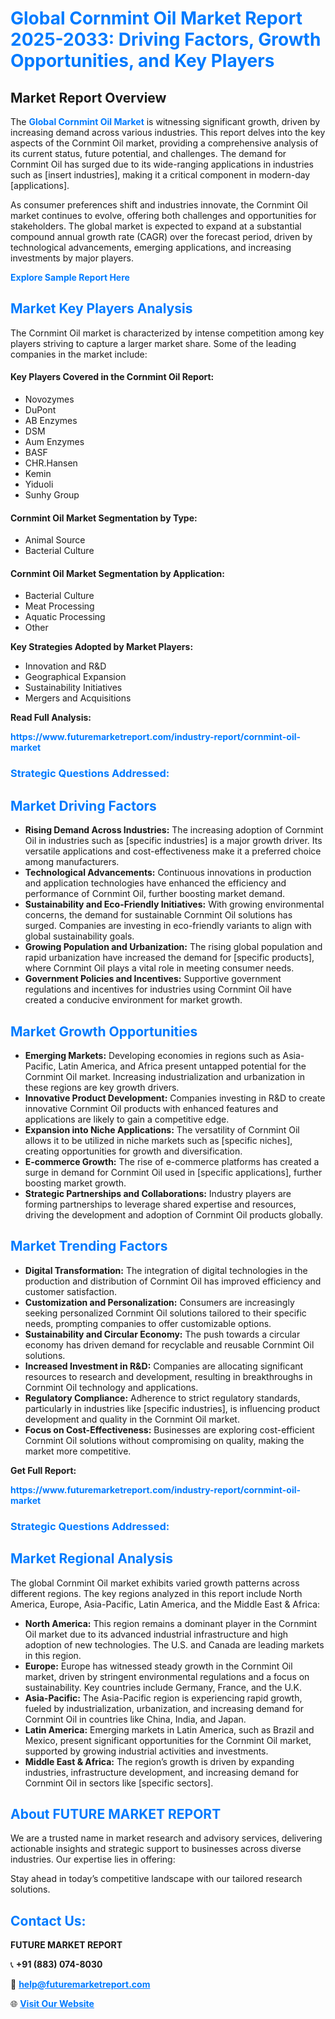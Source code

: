<h1 style="color: #007BFF;">Global Cornmint Oil Market Report 2025-2033: Driving Factors, Growth Opportunities, and Key Players</h1>

<section id="overview">
<h2>Market Report Overview</h2>
<p>The <a href="https://www.futuremarketreport.com/industry-report/cornmint-oil-market" style="color: #007BFF; text-decoration: none;"><strong>Global Cornmint Oil Market</strong></a> is witnessing significant growth, driven by increasing demand across various industries. This report delves into the key aspects of the Cornmint Oil market, providing a comprehensive analysis of its current status, future potential, and challenges. The demand for Cornmint Oil has surged due to its wide-ranging applications in industries such as [insert industries], making it a critical component in modern-day [applications].</p>
<p>As consumer preferences shift and industries innovate, the Cornmint Oil market continues to evolve, offering both challenges and opportunities for stakeholders. The global market is expected to expand at a substantial compound annual growth rate (CAGR) over the forecast period, driven by technological advancements, emerging applications, and increasing investments by major players.</p>
</section>

<section id="overview">
<p><a href="https://www.futuremarketreport.com/request-sample/reportId=36839" style="color: #007BFF; text-decoration: none;"><strong>Explore Sample Report Here</strong></a></p>
</section>

<section id="key-players">
<h2 style="color: #007BFF;">Market Key Players Analysis</h2>
<p>The Cornmint Oil market is characterized by intense competition among key players striving to capture a larger market share. Some of the leading companies in the market include:</p>
<h4>Key Players Covered in the Cornmint Oil Report:</h4>
<ul><li>Novozymes</li><li>DuPont</li><li>AB Enzymes</li><li>DSM</li><li>Aum Enzymes</li><li>BASF</li><li>CHR.Hansen</li><li>Kemin</li><li>Yiduoli</li><li>Sunhy Group</li></ul>
<h4>Cornmint Oil Market Segmentation by Type:</h4>
<ul><li>Animal Source</li><li>Bacterial Culture</li></ul>

<h4>Cornmint Oil Market Segmentation by Application:</h4>
<ul><li>Bacterial Culture</li><li>Meat Processing</li><li>Aquatic Processing</li><li>Other</li></ul>
<p><strong>Key Strategies Adopted by Market Players:</strong></p>
<ul>
<li>Innovation and R&D</li>
<li>Geographical Expansion</li>
<li>Sustainability Initiatives</li>
<li>Mergers and Acquisitions</li>
</ul>
</section>

<section>
<p><strong>Read Full Analysis: </strong></p><a href="https://www.futuremarketreport.com/industry-report/cornmint-oil-market" style="color: #007BFF; text-decoration: none;"><strong>https://www.futuremarketreport.com/industry-report/cornmint-oil-market</strong></a>
<h3 style="color: #007BFF;">Strategic Questions Addressed:</h3>
</section>

<section id="driving-factors">
<h2 style="color: #007BFF;">Market Driving Factors</h2>
<ul>
<li><strong>Rising Demand Across Industries:</strong> The increasing adoption of Cornmint Oil in industries such as [specific industries] is a major growth driver. Its versatile applications and cost-effectiveness make it a preferred choice among manufacturers.</li>
<li><strong>Technological Advancements:</strong> Continuous innovations in production and application technologies have enhanced the efficiency and performance of Cornmint Oil, further boosting market demand.</li>
<li><strong>Sustainability and Eco-Friendly Initiatives:</strong> With growing environmental concerns, the demand for sustainable Cornmint Oil solutions has surged. Companies are investing in eco-friendly variants to align with global sustainability goals.</li>
<li><strong>Growing Population and Urbanization:</strong> The rising global population and rapid urbanization have increased the demand for [specific products], where Cornmint Oil plays a vital role in meeting consumer needs.</li>
<li><strong>Government Policies and Incentives:</strong> Supportive government regulations and incentives for industries using Cornmint Oil have created a conducive environment for market growth.</li>
</ul>
</section>

<section id="growth-opportunities">
<h2 style="color: #007BFF;">Market Growth Opportunities</h2>
<ul>
<li><strong>Emerging Markets:</strong> Developing economies in regions such as Asia-Pacific, Latin America, and Africa present untapped potential for the Cornmint Oil market. Increasing industrialization and urbanization in these regions are key growth drivers.</li>
<li><strong>Innovative Product Development:</strong> Companies investing in R&D to create innovative Cornmint Oil products with enhanced features and applications are likely to gain a competitive edge.</li>
<li><strong>Expansion into Niche Applications:</strong> The versatility of Cornmint Oil allows it to be utilized in niche markets such as [specific niches], creating opportunities for growth and diversification.</li>
<li><strong>E-commerce Growth:</strong> The rise of e-commerce platforms has created a surge in demand for Cornmint Oil used in [specific applications], further boosting market growth.</li>
<li><strong>Strategic Partnerships and Collaborations:</strong> Industry players are forming partnerships to leverage shared expertise and resources, driving the development and adoption of Cornmint Oil products globally.</li>
</ul>
</section>

<section id="trending-factors">
<h2 style="color: #007BFF;">Market Trending Factors</h2>
<ul>
<li><strong>Digital Transformation:</strong> The integration of digital technologies in the production and distribution of Cornmint Oil has improved efficiency and customer satisfaction.</li>
<li><strong>Customization and Personalization:</strong> Consumers are increasingly seeking personalized Cornmint Oil solutions tailored to their specific needs, prompting companies to offer customizable options.</li>
<li><strong>Sustainability and Circular Economy:</strong> The push towards a circular economy has driven demand for recyclable and reusable Cornmint Oil solutions.</li>
<li><strong>Increased Investment in R&D:</strong> Companies are allocating significant resources to research and development, resulting in breakthroughs in Cornmint Oil technology and applications.</li>
<li><strong>Regulatory Compliance:</strong> Adherence to strict regulatory standards, particularly in industries like [specific industries], is influencing product development and quality in the Cornmint Oil market.</li>
<li><strong>Focus on Cost-Effectiveness:</strong> Businesses are exploring cost-efficient Cornmint Oil solutions without compromising on quality, making the market more competitive.</li>
</ul>
</section>

<section>
<p><strong>Get Full Report: </strong></p><a href="https://www.futuremarketreport.com/industry-report/cornmint-oil-market" style="color: #007BFF; text-decoration: none;"><strong>https://www.futuremarketreport.com/industry-report/cornmint-oil-market</strong></a>
<h3 style="color: #007BFF;">Strategic Questions Addressed:</h3>
</section>


<section id="regional-analysis">
<h2 style="color: #007BFF;">Market Regional Analysis</h2>
<p>The global Cornmint Oil market exhibits varied growth patterns across different regions. The key regions analyzed in this report include North America, Europe, Asia-Pacific, Latin America, and the Middle East & Africa:</p>
<ul>
<li><strong>North America:</strong> This region remains a dominant player in the Cornmint Oil market due to its advanced industrial infrastructure and high adoption of new technologies. The U.S. and Canada are leading markets in this region.</li>
<li><strong>Europe:</strong> Europe has witnessed steady growth in the Cornmint Oil market, driven by stringent environmental regulations and a focus on sustainability. Key countries include Germany, France, and the U.K.</li>
<li><strong>Asia-Pacific:</strong> The Asia-Pacific region is experiencing rapid growth, fueled by industrialization, urbanization, and increasing demand for Cornmint Oil in countries like China, India, and Japan.</li>
<li><strong>Latin America:</strong> Emerging markets in Latin America, such as Brazil and Mexico, present significant opportunities for the Cornmint Oil market, supported by growing industrial activities and investments.</li>
<li><strong>Middle East & Africa:</strong> The region’s growth is driven by expanding industries, infrastructure development, and increasing demand for Cornmint Oil in sectors like [specific sectors].</li>
</ul>
</section>

<footer>
<h2 style="color: #007BFF;">About FUTURE MARKET REPORT</h2>
<p>We are a trusted name in market research and advisory services, delivering actionable insights and strategic support to businesses across diverse industries. Our expertise lies in offering:</p>

<p>Stay ahead in today’s competitive landscape with our tailored research solutions.</p>

<h2 style="color: #007BFF;">Contact Us:</h2>
<p><strong>FUTURE MARKET REPORT</strong></p>
<p>📞 <strong>+91 (883) 074-8030</strong></p>
<p>📧 <strong><a href="mailto:help@futuremarketreport.com" style="color: #007BFF;">help@futuremarketreport.com</a></strong></p>
<p>🌐 <strong><a href="https://www.futuremarketreport.com/" style="color: #007BFF;">Visit Our Website</a></strong></p>
</footer>